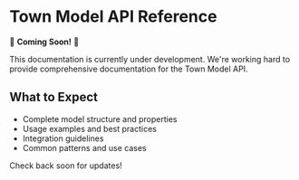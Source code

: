 # Town Model API Reference

🚧 **Coming Soon!** 🚧

This documentation is currently under development. We're working hard to provide comprehensive documentation for the Town Model API.

## What to Expect

- Complete model structure and properties
- Usage examples and best practices
- Integration guidelines
- Common patterns and use cases

Check back soon for updates! 